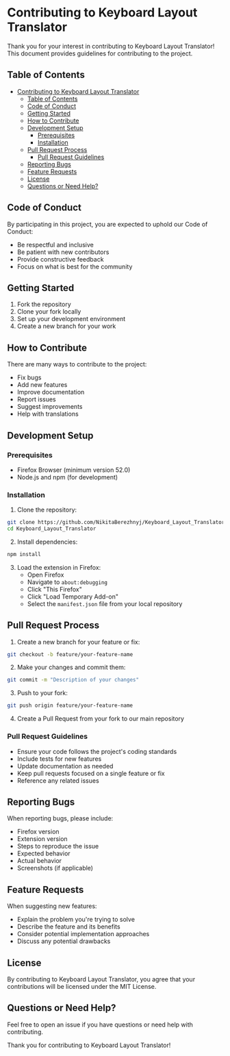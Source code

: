 # Contributing to Keyboard Layout Translator

Thank you for your interest in contributing to Keyboard Layout Translator! This document provides guidelines for contributing to the project.

## Table of Contents

- [Contributing to Keyboard Layout Translator](#contributing-to-keyboard-layout-translator)
  - [Table of Contents](#table-of-contents)
  - [Code of Conduct](#code-of-conduct)
  - [Getting Started](#getting-started)
  - [How to Contribute](#how-to-contribute)
  - [Development Setup](#development-setup)
    - [Prerequisites](#prerequisites)
    - [Installation](#installation)
  - [Pull Request Process](#pull-request-process)
    - [Pull Request Guidelines](#pull-request-guidelines)
  - [Reporting Bugs](#reporting-bugs)
  - [Feature Requests](#feature-requests)
  - [License](#license)
  - [Questions or Need Help?](#questions-or-need-help)

## Code of Conduct

By participating in this project, you are expected to uphold our Code of Conduct:

- Be respectful and inclusive
- Be patient with new contributors
- Provide constructive feedback
- Focus on what is best for the community

## Getting Started

1. Fork the repository
2. Clone your fork locally
3. Set up your development environment
4. Create a new branch for your work

## How to Contribute

There are many ways to contribute to the project:

- Fix bugs
- Add new features
- Improve documentation
- Report issues
- Suggest improvements
- Help with translations

## Development Setup

### Prerequisites

- Firefox Browser (minimum version 52.0)
- Node.js and npm (for development)

### Installation

1. Clone the repository:

```bash
git clone https://github.com/NikitaBerezhnyj/Keyboard_Layout_Translator.git
cd Keyboard_Layout_Translator
```

2. Install dependencies:

```bash
npm install
```

3. Load the extension in Firefox:
   - Open Firefox
   - Navigate to `about:debugging`
   - Click "This Firefox"
   - Click "Load Temporary Add-on"
   - Select the `manifest.json` file from your local repository

## Pull Request Process

1. Create a new branch for your feature or fix:

```bash
git checkout -b feature/your-feature-name
```

2. Make your changes and commit them:

```bash
git commit -m "Description of your changes"
```

3. Push to your fork:

```bash
git push origin feature/your-feature-name
```

4. Create a Pull Request from your fork to our main repository

### Pull Request Guidelines

- Ensure your code follows the project's coding standards
- Include tests for new features
- Update documentation as needed
- Keep pull requests focused on a single feature or fix
- Reference any related issues

## Reporting Bugs

When reporting bugs, please include:

- Firefox version
- Extension version
- Steps to reproduce the issue
- Expected behavior
- Actual behavior
- Screenshots (if applicable)

## Feature Requests

When suggesting new features:

- Explain the problem you're trying to solve
- Describe the feature and its benefits
- Consider potential implementation approaches
- Discuss any potential drawbacks

## License

By contributing to Keyboard Layout Translator, you agree that your contributions will be licensed under the MIT License.

## Questions or Need Help?

Feel free to open an issue if you have questions or need help with contributing.

Thank you for contributing to Keyboard Layout Translator!
